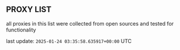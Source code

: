 ## PROXY LIST

all proxies in this list were collected from open sources and tested for functionality

last update: `2025-01-24 03:35:58.635917+00:00` UTC